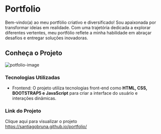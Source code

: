 # Portfolio
Bem-vindo(a) ao meu portfólio criativo e diversificado! Sou apaixonada por transformar ideias em realidade. Com uma trajetória dedicada a explorar diferentes vertentes, meu portfólio reflete a minha habilidade em abraçar desafios e entregar soluções inovadoras.
## Conheça o Projeto
![potfolio-image](https://github.com/santiagobruna/portfolio/assets/99828311/89f4b01d-64cd-42da-8bed-0f93c43769ab)
### Tecnologias Utilizadas
* Frontend: O projeto utiliza tecnologias front-end como **HTML, CSS, BOOTSTRAP5 e JavaScript** para criar a interface do usuário e interações dinâmicas.
### Link do Projeto
Clique aqui para visualizar o projeto <https://santiagobruna.github.io/portfolio/>

